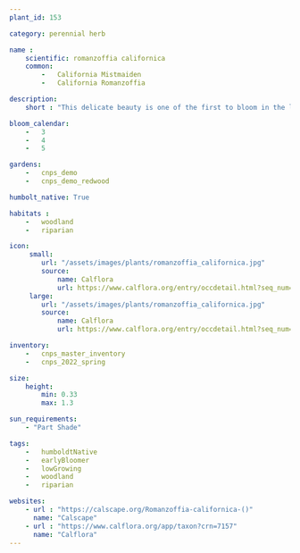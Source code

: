 ```yaml
---
plant_id: 153 

category: perennial herb

name :
    scientific: romanzoffia californica
    common: 
        -   California Mistmaiden
        -   California Romanzoffia

description: 
    short : "This delicate beauty is one of the first to bloom in the late winter. Dries out in the summer but returns with the rains - often with baby plants close by! Great for a woodland garden."

bloom_calendar: 
    -   3
    -   4
    -   5

gardens:
    -   cnps_demo
    -   cnps_demo_redwood

humbolt_native: True

habitats : 
    -   woodland
    -   riparian 

icon: 
     small: 
        url: "/assets/images/plants/romanzoffia_californica.jpg"
        source: 
            name: Calflora
            url: https://www.calflora.org/entry/occdetail.html?seq_num=mg81294
     large: 
        url: "/assets/images/plants/romanzoffia_californica.jpg"
        source: 
            name: Calflora
            url: https://www.calflora.org/entry/occdetail.html?seq_num=mg81294

inventory: 
    -   cnps_master_inventory
    -   cnps_2022_spring

size:
    height: 
        min: 0.33
        max: 1.3

sun_requirements: 
    - "Part Shade"

tags:  
    -   humboldtNative
    -   earlyBloomer
    -   lowGrowing
    -   woodland
    -   riparian

websites:
    - url : "https://calscape.org/Romanzoffia-californica-()"
      name: "Calscape"
    - url : "https://www.calflora.org/app/taxon?crn=7157"
      name: "Calflora"
---
```

